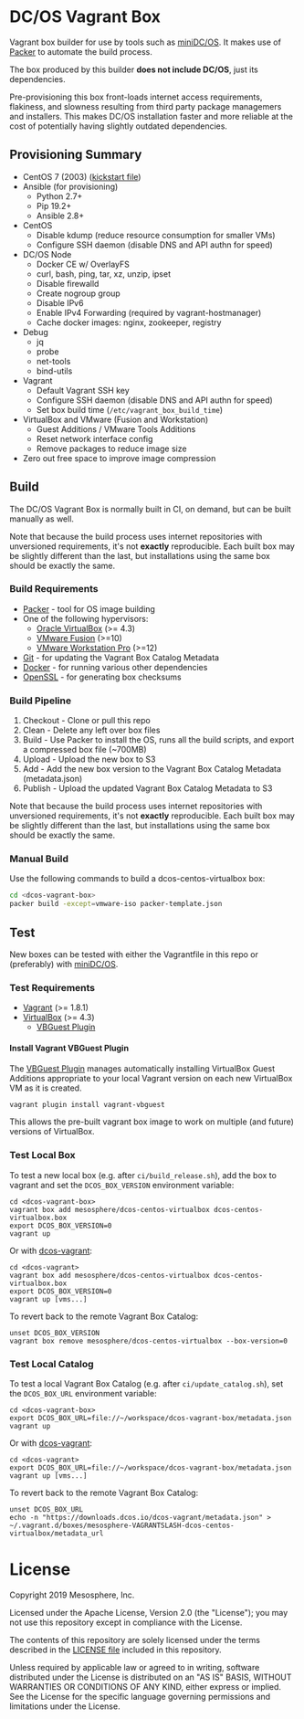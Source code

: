 # DC/OS Vagrant Box

Vagrant box builder for use by tools such as [miniDC/OS](https://minidcos.readthedocs.io/en/latest/).  It makes use of [Packer](https://www.packer.io/) to automate the build process.

The box produced by this builder **does not include DC/OS**, just its dependencies.

Pre-provisioning this box front-loads internet access requirements, flakiness, and slowness resulting from third party package managemers and installers. This makes DC/OS installation faster and more reliable at the cost of potentially having slightly outdated dependencies.

## Provisioning Summary

- CentOS 7 (2003) ([kickstart file](http/ks.cfg))
- Ansible (for provisioning)
  - Python 2.7+
  - Pip 19.2+
  - Ansible 2.8+
- CentOS
  - Disable kdump (reduce resource consumption for smaller VMs)
  - Configure SSH daemon (disable DNS and API authn for speed)
- DC/OS Node
  - Docker CE w/ OverlayFS
  - curl, bash, ping, tar, xz, unzip, ipset
  - Disable firewalld
  - Create nogroup group
  - Disable IPv6
  - Enable IPv4 Forwarding (required by vagrant-hostmanager)
  - Cache docker images: nginx, zookeeper, registry
- Debug
  - jq
  - probe
  - net-tools
  - bind-utils
- Vagrant
  - Default Vagrant SSH key
  - Configure SSH daemon (disable DNS and API authn for speed)
  - Set box build time (`/etc/vagrant_box_build_time`)
- VirtualBox and VMware (Fusion and Workstation)
  - Guest Additions / VMware Tools Additions
  - Reset network interface config
  - Remove packages to reduce image size
- Zero out free space to improve image compression

## Build

The DC/OS Vagrant Box is normally built in CI, on demand, but can be built manually as well.

Note that because the build process uses internet repositories with unversioned requirements, it's not **exactly** reproducible. Each built box may be slightly different than the last, but installations using the same box should be exactly the same.


### Build Requirements

- [Packer](https://www.packer.io/) - tool for OS image building
- One of the following hypervisors:
    - [Oracle VirtualBox](https://www.virtualbox.org/) (>= 4.3)
    - [VMware Fusion](https://www.vmware.com/uk/products/fusion.html) (>=10)
    - [VMware Workstation Pro](https://www.vmware.com/uk/products/workstation-pro.html) (>=12)
- [Git](https://git-scm.com/) - for updating the Vagrant Box Catalog Metadata
- [Docker](https://www.docker.com/) - for running various other dependencies
- [OpenSSL](https://www.openssl.org/) - for generating box checksums

### Build Pipeline

1. Checkout - Clone or pull this repo
1. Clean - Delete any left over box files
1. Build - Use Packer to install the OS, runs all the build scripts, and export a compressed box file (~700MB)
1. Upload - Upload the new box to S3
1. Add - Add the new box version to the Vagrant Box Catalog Metadata (metadata.json)
1. Publish - Upload the updated Vagrant Box Catalog Metadata to S3

Note that because the build process uses internet repositories with unversioned requirements, it's not **exactly** reproducible. Each built box may be slightly different than the last, but installations using the same box should be exactly the same.

### Manual Build

Use the following commands to build a dcos-centos-virtualbox box:

```bash
cd <dcos-vagrant-box>
packer build -except=vmware-iso packer-template.json
```

## Test

New boxes can be tested with either the Vagrantfile in this repo or (preferably) with [miniDC/OS](https://minidcos.readthedocs.io/en/latest/).

### Test Requirements

- [Vagrant](https://www.vagrantup.com/) (>= 1.8.1)
- [VirtualBox](https://www.virtualbox.org/) (>= 4.3)
  - [VBGuest Plugin](https://github.com/dotless-de/vagrant-vbguest)

#### Install Vagrant VBGuest Plugin

The [VBGuest Plugin](https://github.com/dotless-de/vagrant-vbguest) manages automatically installing VirtualBox Guest Additions appropriate to your local Vagrant version on each new VirtualBox VM as it is created.

```bash
vagrant plugin install vagrant-vbguest
```

This allows the pre-built vagrant box image to work on multiple (and future) versions of VirtualBox.

### Test Local Box

To test a new local box (e.g. after `ci/build_release.sh`), add the box to vagrant and set the `DCOS_BOX_VERSION` environment variable:

```
cd <dcos-vagrant-box>
vagrant box add mesosphere/dcos-centos-virtualbox dcos-centos-virtualbox.box
export DCOS_BOX_VERSION=0
vagrant up
```

Or with [dcos-vagrant](https://github.com/mesosphere/dcos-vagrant):

```
cd <dcos-vagrant>
vagrant box add mesosphere/dcos-centos-virtualbox dcos-centos-virtualbox.box
export DCOS_BOX_VERSION=0
vagrant up [vms...]
```

To revert back to the remote Vagrant Box Catalog:

```
unset DCOS_BOX_VERSION
vagrant box remove mesosphere/dcos-centos-virtualbox --box-version=0
```

### Test Local Catalog

To test a local Vagrant Box Catalog (e.g. after `ci/update_catalog.sh`), set the `DCOS_BOX_URL` environment variable:

```
cd <dcos-vagrant-box>
export DCOS_BOX_URL=file://~/workspace/dcos-vagrant-box/metadata.json
vagrant up
```

Or with [dcos-vagrant](https://github.com/mesosphere/dcos-vagrant):

```
cd <dcos-vagrant>
export DCOS_BOX_URL=file://~/workspace/dcos-vagrant-box/metadata.json
vagrant up [vms...]
```

To revert back to the remote Vagrant Box Catalog:

```
unset DCOS_BOX_URL
echo -n "https://downloads.dcos.io/dcos-vagrant/metadata.json" > ~/.vagrant.d/boxes/mesosphere-VAGRANTSLASH-dcos-centos-virtualbox/metadata_url
```

# License

Copyright 2019 Mesosphere, Inc.

Licensed under the Apache License, Version 2.0 (the "License");
you may not use this repository except in compliance with the License.

The contents of this repository are solely licensed under the terms described in the [LICENSE file](./LICENSE) included in this repository.

Unless required by applicable law or agreed to in writing, software
distributed under the License is distributed on an "AS IS" BASIS,
WITHOUT WARRANTIES OR CONDITIONS OF ANY KIND, either express or implied.
See the License for the specific language governing permissions and
limitations under the License.

